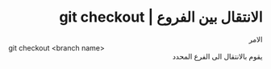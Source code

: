 # <div dir="rtl">الانتقال بين الفروع | git checkout</div>

<div dir="rtl">
الامر
<div dir="ltr">
git checkout &ltbranch name&gt
</div>
يقوم بالانتقال الى الفرع المحدد
</div>